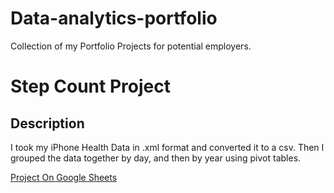 # Data-analytics-portfolio
Collection of my Portfolio Projects for potential employers.

# Step Count Project
## Description
I took my iPhone Health Data in .xml format and 
converted it to a csv. Then I grouped the data 
together by day, and then by year using 
pivot tables. 

[Project On Google Sheets](https://docs.google.com/spreadsheets/d/1pHcWUKjbum978-fhWaMrSjbzpzMWPKDl0n3EsFn_4go/edit#gid=1128536580)
